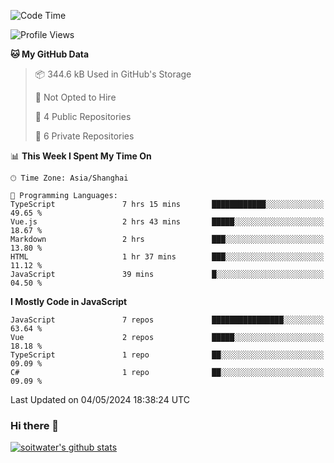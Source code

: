 <!--START_SECTION:waka-->
![Code Time](http://img.shields.io/badge/Code%20Time-3%2C412%20hrs%2043%20mins-blue)

![Profile Views](http://img.shields.io/badge/Profile%20Views-0-blue)

**🐱 My GitHub Data** 

> 📦 344.6 kB Used in GitHub's Storage 
 > 
> 🚫 Not Opted to Hire
 > 
> 📜 4 Public Repositories 
 > 
> 🔑 6 Private Repositories 
 > 
📊 **This Week I Spent My Time On** 

```text
🕑︎ Time Zone: Asia/Shanghai

💬 Programming Languages: 
TypeScript               7 hrs 15 mins       ████████████░░░░░░░░░░░░░   49.65 % 
Vue.js                   2 hrs 43 mins       █████░░░░░░░░░░░░░░░░░░░░   18.67 % 
Markdown                 2 hrs               ███░░░░░░░░░░░░░░░░░░░░░░   13.80 % 
HTML                     1 hr 37 mins        ███░░░░░░░░░░░░░░░░░░░░░░   11.12 % 
JavaScript               39 mins             █░░░░░░░░░░░░░░░░░░░░░░░░   04.50 % 
```

**I Mostly Code in JavaScript** 

```text
JavaScript               7 repos             ████████████████░░░░░░░░░   63.64 % 
Vue                      2 repos             █████░░░░░░░░░░░░░░░░░░░░   18.18 % 
TypeScript               1 repo              ██░░░░░░░░░░░░░░░░░░░░░░░   09.09 % 
C#                       1 repo              ██░░░░░░░░░░░░░░░░░░░░░░░   09.09 % 
```




 Last Updated on 04/05/2024 18:38:24 UTC
<!--END_SECTION:waka-->

### Hi there 👋
[![soitwater's github stats](https://github-readme-stats.vercel.app/api?username=soitwater)](https://github.com/soitwater/github-readme-stats)
